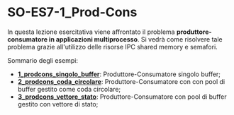 # SO-ES7-1_Prod-Cons

In questa lezione esercitativa viene affrontato il problema **produttore-consumatore in applicazioni multiprocesso**. Si vedrà come risolvere tale problema grazie all'utilizzo delle risorse IPC shared memory e semafori.

Sommario degli esempi:

- [**1_prodcons_singolo_buffer**](https://github.com/SO-unina/esercitazioni/tree/main/SO-ES7-1_Prod-Cons/1_prodcons_singolo_buffer): Produttore-Consumatore singolo buffer;
- [**2_prodcons_coda_circolare**](https://github.com/SO-unina/esercitazioni/tree/main/SO-ES7-1_Prod-Cons/2_prodcons_coda_circolare): Produttore-Consumatore con con pool di buffer gestito come coda circolare;
- [**3_prodcons_vettore_stato**](https://github.com/SO-unina/esercitazioni/tree/main/SO-ES7-1_Prod-Cons/3_prodcons_vettore_stato): Produttore-Consumatore con pool di buffer gestito con vettore di stato;
